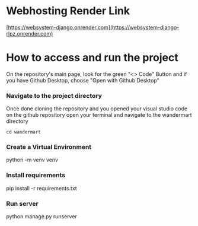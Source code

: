 # Webhosting Render Link
[https://websystem-django.onrender.com](https://websystem-django-rlpz.onrender.com)

# How to access and run the project
On the repository's main page, look for the green "<> Code" Button and if you have Github Desktop, choose "Open with Github Desktop"

### Navigate to the project directory
Once done cloning the repository and you opened your visual studio code on the github repository
open your terminal and navigate to the wandermart directory

```cd wandermart```

### Create a Virtual Environment
python -m venv venv

### Install requirements
pip install -r requirements.txt

### Run server
python manage.py runserver
